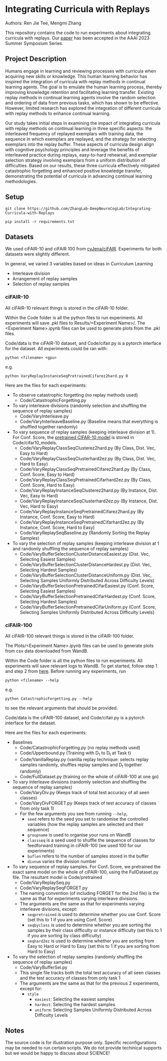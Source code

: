 # Integrating Curricula with Replays
Authors: Ren Jie Tee, Mengmi Zhang

This repository contains the code to run experiments about integrating curricula with replays. Our [paper](https://ojs.aaai.org/index.php/AAAI-SS/article/view/27486) has been accepted in the AAAI 2023 Summer Symposium Series.

## Project Description
Humans engage in learning and reviewing processes with curricula when acquiring new skills or knowledge. This human learning behavior has inspired the integration of curricula with replay methods in continual learning agents. The goal is to emulate the human learning process, thereby improving knowledge retention and facilitating learning transfer. Existing replay methods in continual learning agents involve the random selection and ordering of data from previous tasks, which has shown to be effective. However, limited research has explored the integration of different curricula with replay methods to enhance continual learning.

Our study takes initial steps in examining the impact of integrating curricula  with replay methods on continual learning in three specific aspects: the interleaved frequency of replayed exemplars with training data, the sequence in which exemplars are replayed, and the strategy for selecting exemplars into the replay buffer. These aspects of curricula design align with cognitive psychology principles and leverage the benefits of interleaved practice during replays, easy-to-hard rehearsal, and exemplar selection strategy involving exemplars from a uniform distribution of difficulties.
Based on our results, these three curricula effectively mitigated catastrophic forgetting and enhanced positive knowledge transfer, demonstrating the potential of curricula in advancing continual learning methodologies.

## Setup

```
git clone https://github.com/ZhangLab-DeepNeuroCogLab/Integrating-Curricula-with-Replays

pip install -r requirements.txt
```

## Datasets
We used ciFAIR-10 and ciFAIR 100 from [cvJena/ciFAIR](https://cvjena.github.io/cifair/). Experiments for both datasets were slightly different.

In general, we varied 3 variables based on ideas in Curriculum Learning
- Interleave division
- Arrangement of replay samples
- Selection of replay samples

### ciFAIR-10
All ciFAIR-10 relevant things is stored in the ciFAIR-10 folder.

Within the Code folder is all the python files to run experiments. All experiments will save .pkl files to Results/\<Experiment Name\>/. The \<Experiment Name\>.ipynb files can be used to generate plots from the .pkl files.

Code/data is the ciFAIR-10 dataset, and Code/cifair.py is a pytorch interface for the dataset. All experiments could be ran with:
```
python <filename> <gpu> 
```
e.g.
```
python VaryReplayInstanceSeqPretrainedCifarez2hard.py 0
```


Here are the files for each experiments:
- To observe catastrophic forgetting (no replay methods used)
    - Code/CatastrophicForgetting.py
- To vary interleave divisions (randomly selection and shuffling the sequence of replay samples)
    - Code/VaryInterleave.py
    - Code/VaryInterleaveBaseline.py (Baseline means that everything is shuffled together randomly)
- To vary sequence of replay samples (keeping interleave division at 1). For Conf. Score, the [pretrained CIFAR-10 model](https://github.com/huyvnphan/PyTorch_CIFAR10) is stored in Code/cifar10_models.
    - Code/VaryReplayClassSeqClusterez2hard.py (By Class, Dist. Vec, Easy to Hard)
    - Code/VaryReplayClassSeqClusterhard2ez.py (By Class, Dist. Vec, Hard to Easy)
    - Code/VaryReplayClassSeqPretrainedCifarez2hard.py (By Class, Conf. Score, Easy to Hard)
    - Code/VaryReplayClassSeqPretrainedCifarhard2ez.py (By Class, Conf. Score, Hard to Easy)
    - Code/VaryReplayInstanceSeqClusterez2hard.py (By Instance, Dist. Vec, Easy to Hard)
    - Code/VaryReplayInstanceSeqClusterhard2ez.py (By Instance, Dist. Vec, Hard to Easy)
    - Code/VaryReplayInstanceSeqPretrainedCifarez2hard.py (By Instance, Conf. Score, Easy to Hard)
    - Code/VaryReplayInstanceSeqPretrainedCifarhard2ez.py (By Instance, Conf. Score, Hard to Easy)
    - Code/VaryReplaySeqBaseline.py (Randomly Sorting the Replay Samples)
- To vary the selection of replay samples (keeping interleave division at 1 and randomly shuffling the sequence of replay samples)
    - Code/VaryBufferSelectionClusterDistanceEasiest.py (Dist. Vec, Selecting Easiest Samples)
    - Code/VaryBufferSelectionClusterDistanceHardest.py (Dist. Vec, Selecting Hardest Samples)
    - Code/VaryBufferSelectionClusterDistanceUniform.py (Dist. Vec, Selecting Samples Uniformly Distributed Across Difficulty Levels)
    - Code/VaryBufferSelectionPretrainedCifarEasiest.py (Conf. Score, Selecting Easiest Samples)
    - Code/VaryBufferSelectionPretrainedCifarHardest.py (Conf. Score, Selecting Hardest Samples)
    - Code/VaryBufferSelectionPretrainedCifarUniform.py (Conf. Score, Selecting Samples Uniformly Distributed Across Difficulty Levels)

### ciFAIR-100
All ciFAIR-100 relevant things is stored in the ciFAIR-100 folder.

The Plots/\<Experiment Name\>.ipynb files can be used to generate plots from csv data downloaded from WandB.

Within the Code folder is all the python files to run experiments. All experiments will save relevant logs to WandB. To get started, follow step 1 and step 2 from [here](https://docs.wandb.ai/quickstart). Before running any experiments, run
```
python <filename> --help
```
e.g.
```
python CatastrophicForgetting.py --help
```
to see the relevant arguments that should be provided.

Code/data is the ciFAIR-100 dataset, and Code/cifair.py is a pytorch interface for the dataset. 

Here are the files for each experiments:
- Baselines
    - Code/CatastrophicForgetting.py (no replay methods used)
    - Code/Upperbound.py (Training with D<sub>1</sub> to D<sub>t</sub> at Task t)
    - Code/VanillaReplay.py (vanilla replay technique: selects replay samples randomly, shuffles replay samples and D<sub>t</sub> together randomly)
    - Code/FullDataset.py (training on the whole of ciFAIR-100 at one go)
- To vary interleave divisions (randomly selection and shuffling the sequence of replay samples)
    - Code/VaryDiv.py (Keeps track of total test accuracy of all seen classes)
    - Code/VaryDivFORGET.py (Keeps track of test accuracy of classes from only task 1)
    - For the few arguments you see from running `--help`, 
        - `seed` refers to the seed you set to randomise the controlled variables (how the replay samples are selected and their sequence)
        - `groupname` is used to organise your runs on WandB
        - `classseq` is a seed used to shuffle the sequence of classes for feedforward training in ciFAIR-100 (we used 100 for our experiments)
        - `buflen` refers to the number of samples stored in the buffer
        - `divnum` varies the division number
- To vary sequence of replay samples. For Conf. Score, we pretrained the exact same model on the whole of ciFAIR-100, using the FullDataset.py file. The resultant model is Code/pretrained
    - Code/VaryReplaySeq.py
    - Code/VaryReplaySeqFORGET.py
    - The naming convention (of including FORGET for the 2nd file) is the same as that for experiments varying interleave divisions.
    - The arguments are the same as that for experiments varying interleave divisions, except:
        - `seqpretrained` is used to determine whether you use Conf. Score (set this to 1 if you are using Conf. Score)
        - `seqbyclass` is used to determine whether you are sorting the samples by their class difficulty or instance difficulty (set this to 1 if you are sorting by class difficulty)
        - `seqhard2ez` is used to determine whether you are sorting from Easy to Hard or Hard to Easy (set this to 1 if you are sorting from Hard to Easy)
- To vary the selection of replay samples (randomly shuffling the sequence of replay samples)
    - Code/VaryBufferSel.py
    - This single file tracks both the total test accuracy of all seen classes and the test accuracy of classes from only task 1
    - The arguments are the same as that for the previous 2 experiments, except for:
        - `style`
            - `easiest`: Selecting the easiest samples
            - `hardest`: Selecting the hardest samples
            - `uniform`: Selecting Samples Uniformly Distributed Across Difficulty Levels
## Notes
The source code is for illustration purpose only. Specific reconfigurations may be needed to run certain scripts. We do not provide techinical supports but we would be happy to discuss about SCIENCE!
